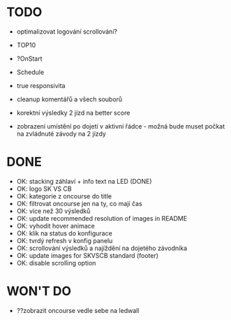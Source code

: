 # TODO

- optimalizovat logování scrollování?

- TOP10

- ?OnStart
- Schedule
- true responsivita

- cleanup komentářů a všech souborů

- korektní výsledky 2 jízd na better score
- zobrazení umístění po dojetí v aktivní řádce - možná bude muset počkat na zvládnuté závody na 2 jízdy

# DONE

- OK: stacking záhlaví + info text na LED (DONE)
- OK: logo SK VS CB
- OK: kategorie z oncourse do title
- OK: filtrovat oncourse jen na ty, co mají čas
- OK: více než 30 výsledků
- OK: update recommended resolution of images in README
- OK: vyhodit hover animace
- OK: klik na status do konfigurace
- OK: tvrdý refresh v konfig panelu
- OK: scrollování výsledků a najíždění na dojetého závodníka
- OK: update images for SKVSCB standard (footer)
- OK: disable scrolling option

# WON'T DO

- ??zobrazit oncourse vedle sebe na ledwall
